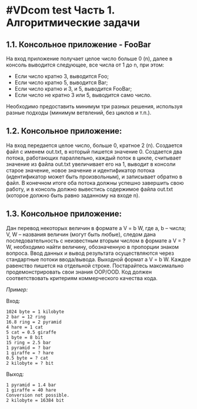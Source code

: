 #VDcom test
Часть 1. Алгоритмические задачи
=

1.1. Консольное приложение - FooBar
-
На вход приложение получает целое число больше 0 (n), далее в консоль выводится 
следующее, все числа от 1 до n, при этом:
- Если число кратно 3, выводится Foo;
- Если число кратно 5, выводится Bar;
- Если число кратно и 3, и 5, выводится FooBar;
- Если число не кратно 3 или 5, выводится само число.

Необходимо предоставить минимум три разных решения, используя разные подходы
(минимум ветвлений, без циклов и т.п.).

1.2. Консольное приложение:
-
На вход передается целое число, больше 0, кратное 2 (n). Создается файл с именем
out.txt, в который пишется значение 0. Создается два потока, работающих
параллельно, каждый поток в цикле, считывает значение из файла out.txt увеличивает
его на 1, выводит в консоли старое значение, новое значение и идентификатор потока
(идентификатор может быть произвольным), и записывает обратно в файл.
В конечном итоге оба потока должны успешно завершить свою работу, и в консоль
должно вывестись содержимое файла out.txt (которое должно быть равно заданному
на входе n).

1.3. Консольное приложение:
-
Дан перевод некоторых величин в формате a V = b W, где a, b – числа; V, W –
названия величин (могут быть любые), следом дана последовательность с
неизвестным вторым числом в формате a V = ? W, необходимо найти величину,
обозначенную в пропорции знаком вопроса. Ввод данных и вывод результата
осуществляются через стандартные потоки ввода/вывода.
Выходной формат a V = b W. Каждое равенство пишется на отдельной строке.
Постарайтесь максимально продемонстрировать свои знания ООP/OOD.
Код должен соответствовать критериям коммерческого качества кода.

_Пример:_

Вход:
```
1024 byte = 1 kilobyte
2 bar = 12 ring
16.8 ring = 2 pyramid
4 hare = 1 cat
5 cat = 0.5 giraffe
1 byte = 8 bit
15 ring = 2.5 bar
1 pyramid = ? bar
1 giraffe = ? hare
0.5 byte = ? cat
2 kilobyte = ? bit
```
Выход:
```
1 pyramid = 1.4 bar
1 giraffe = 40 hare
Conversion not possible.
2 kilobyte = 16384 bit
```